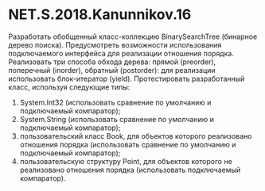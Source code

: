 # NET.S.2018.Kanunnikov.16

Разработать обобщенный класс-коллекцию BinarySearchTree (бинарное дерево поиска). Предусмотреть возможности использования подключаемого интерфейса для реализации отношения порядка. Реализовать три способа обхода дерева: прямой (preorder), поперечный (inorder), обратный (postorder): для реализации использовать блок-итератор (yield). Протестировать разработанный класс, используя следующие типы:

1.  System.Int32 (использовать сравнение по умолчанию и подключаемый компаратор);
2.  System.String (использовать сравнение по умолчанию и подключаемый компаратор);
3.  пользовательский класс Book, для объектов которого реализовано отношения порядка (использовать сравнение по умолчанию и подключаемый компаратор);
4.  пользовательскую структуру Point, для объектов которого не реализовано отношения порядка (использовать подключаемый компаратор).



